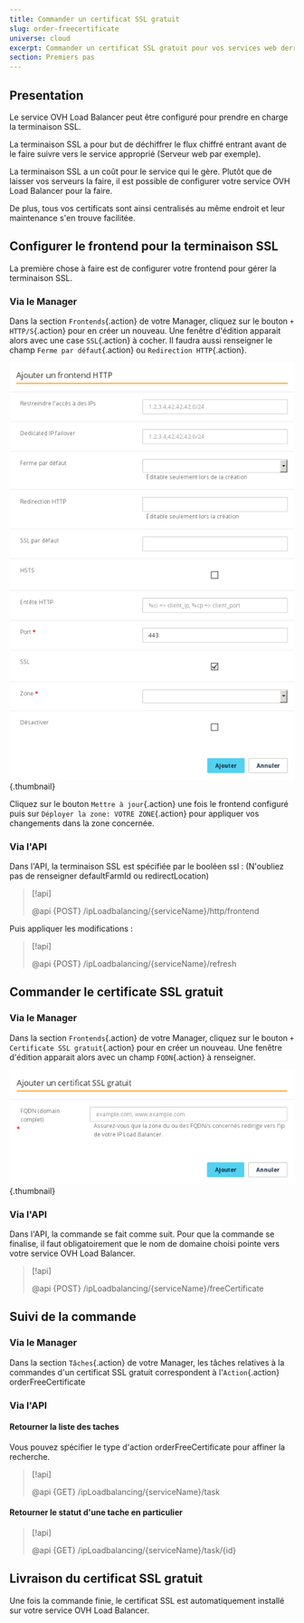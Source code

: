 ```yaml
---
title: Commander un certificat SSL gratuit
slug: order-freecertificate
universe: cloud
excerpt: Commander un certificat SSL gratuit pour vos services web derrière un Load Balancer
section: Premiers pas
---
```



## Presentation
Le service OVH Load Balancer peut être configuré pour prendre en charge la terminaison SSL.

La terminaison SSL a pour but de déchiffrer le flux chiffré entrant avant de le faire suivre vers le service approprié (Serveur web par exemple).

La terminaison SSL a un coût pour le service qui le gère. Plutôt que de laisser vos serveurs la faire, il est possible de configurer votre service OVH Load Balancer pour la faire.

De plus, tous vos certificats sont ainsi centralisés au même endroit et leur maintenance s'en trouve facilitée.


## Configurer le frontend pour la terminaison SSL
La première chose à faire est de configurer votre frontend pour gérer la terminaison SSL.


### Via le Manager
Dans la section `Frontends`{.action} de votre Manager, cliquez sur le bouton `+ HTTP/S`{.action} pour en créer un nouveau. Une fenêtre d'édition apparait alors avec une case `SSL`{.action} à cocher. Il faudra aussi renseigner le champ `Ferme par défaut`{.action} ou `Redirection HTTP`{.action}.


![Configuration la terminaison SSL d'un Frontend](images/enable_ssl_terminaison.png){.thumbnail}

Cliquez sur le bouton `Mettre à jour`{.action} une fois le frontend configuré puis sur `Déployer la zone: VOTRE ZONE`{.action} pour appliquer vos changements dans la zone concernée.


### Via l'API
Dans l'API, la terminaison SSL est spécifiée par le booléen ssl : (N'oubliez pas de renseigner defaultFarmId ou redirectLocation)


> [!api]
>
> @api {POST} /ipLoadbalancing/{serviceName}/http/frontend
> 
Puis appliquer les modifications :


> [!api]
>
> @api {POST} /ipLoadbalancing/{serviceName}/refresh
> 

## Commander le certificate SSL gratuit

### Via le Manager
Dans la section `Frontends`{.action} de votre Manager, cliquez sur le bouton `+ Certificate SSL gratuit`{.action} pour en créer un nouveau. Une fenêtre d'édition apparait alors avec un champ `FQDN`{.action} à renseigner.


![Ajouter un certificate SSL gratuit](images/add_freecertificate.png){.thumbnail}


### Via l'API
Dans l'API, la commande se fait comme suit. Pour que la commande se finalise, il faut obligatoirement que le nom de domaine choisi pointe vers votre service OVH Load Balancer.


> [!api]
>
> @api {POST} /ipLoadbalancing/{serviceName}/freeCertificate
> 

## Suivi de la commande

### Via le Manager
Dans la section `Tâches`{.action} de votre Manager, les tâches relatives à la commandes d'un certificat SSL gratuit correspondent à l'`Action`{.action} orderFreeCertificate


### Via l'API

#### Retourner la liste des taches
Vous pouvez spécifier le type d'action orderFreeCertificate pour affiner la recherche.


> [!api]
>
> @api {GET} /ipLoadbalancing/{serviceName}/task
> 

#### Retourner le statut d'une tache en particulier

> [!api]
>
> @api {GET} /ipLoadbalancing/{serviceName}/task/{id}
> 

## Livraison du certificat SSL gratuit
Une fois la commande finie, le certificat SSL est automatiquement installé sur votre service OVH Load Balancer.